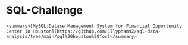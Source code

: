 # SQL-Challenge
    <summary>[MySQL:Datase Management System for Financial Opportunity Center in Houston](https://github.com/Ellypham92/sql-data-analysis/tree/main/sql%20houston%20foc)</summary>
